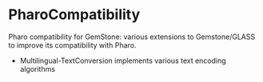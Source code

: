 PharoCompatibility
==================

Pharo compatibility for GemStone: various extensions to Gemstone/GLASS to improve its compatibility with Pharo.

- Multilingual-TextConversion implements various text encoding algorithms
